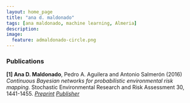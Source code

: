 ```yaml
---
layout: home_page
title: "ana d. maldonado"
tags: [ana maldonado, machine learning, Almeria]
description: 
image:
  feature: admaldonado-circle.png
---
```



<style>
    ol.custom-counter {
        counter-reset: item; /* Initialize the counter */
        list-style-type: none; /* Remove default numbering */
        padding-left: 0; /* Remove default padding */
    }

    ol.custom-counter > li {
        counter-increment: item; /* Increment the counter */
        margin-bottom: 5px; /* Add some space between items */
    }

    ol.custom-counter > li::before {
        content: "[" counter(item) "] "; /* Display the counter with brackets */
        font-weight: bold; /* Optional: make the number bold */
    }
</style>

### Publications

<ol class="custom-counter">
  <li>
    <strong>Ana D. Maldonado</strong>, Pedro A. Aguilera and Antonio Salmerón (2016)<em> Continuous Bayesian networks for probabilistic environmental risk mapping. </em> 
  Stochastic Environmental Research and Risk Assessment 30, 1441-1455. 
  <a href="/papers/2016-serra-preprint.pdf"><i class="fa fa-file-pdf-o" aria-hidden="true" > Preprint</i></a>
  <a href="https://doi.org/10.1007/s00477-015-1133-2"><i class="ai ai-doi" aria-hidden="true" > Publisher</i></a> 
  </li>
</ol>


